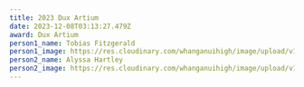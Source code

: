 ```yaml
---
title: 2023 Dux Artium
date: 2023-12-08T03:13:27.479Z
award: Dux Artium
person1_name: Tobias Fitzgerald
person1_image: https://res.cloudinary.com/whanganuihigh/image/upload/v1706670133/Honours%20Board/Fitzgerald_Tobias.jpg
person2_name: Alyssa Hartley
person2_image: https://res.cloudinary.com/whanganuihigh/image/upload/v1706670153/Honours%20Board/Alyssa_Hartley_2.jpg
---
```

